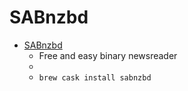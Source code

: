 # SABnzbd
- [SABnzbd](https://sabnzbd.org/)
  -  Free and easy binary newsreader
  - 
  - `brew cask install sabnzbd`
